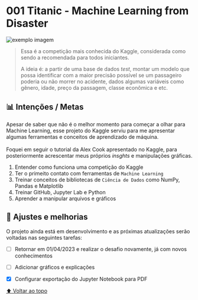 # 001 Titanic - Machine Learning from Disaster
<img src="https://storage.googleapis.com/kaggle-competitions/kaggle/3136/logos/header.png" alt="exemplo imagem">

> Essa é a competição mais conhecida do Kaggle, considerada como sendo a recomendada para todos iniciantes.
> 
> A ideia é: a partir de uma base de dados *test*, montar um modelo que possa identificar com a maior precisão possível se um passageiro poderia ou não morrer no acidente, dados algumas variáveis como gênero, idade, preço da passagem, classe econômica e etc.
> 
>  

## 📊 Intenções / Metas
Apesar de saber que não é o melhor momento para começar a olhar para Machine Learning, esse projeto do Kaggle serviu para me apresentar algumas ferramentas e conceitos de aprendizado de máquina.<br><br>
Foquei em seguir o tutorial da Alex Cook apresentado no Kaggle, para posteriormente acrescentar meus próprios *insghts* e manipulações gráficas.
1. Entender como funciona uma competição do Kaggle
2. Ter o primeito contato com ferramentas de `Machine Learning`
3. Treinar conceitos de bibliotecas de `Ciência de Dados` como NumPy, Pandas e Matplotlib
4. Treinar GitHub, Jupyter Lab e Python
5. Aprender a manipular arquivos e gráficos

## 📑 Ajustes e melhorias

O projeto ainda está em desenvolvimento e as próximas atualizações serão voltadas nas seguintes tarefas:

- [ ] Retornar em 01/04/2023 e realizar o desafio novamente, já com novos conhecimentos
- [ ] Adicionar gráficos e explicações
- [X] Configurar exportação do Jupyter Notebook para PDF


[⬆ Voltar ao topo](#001_Titanic)<br>
